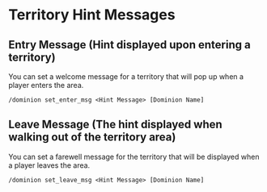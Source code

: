 # Territory Hint Messages

## Entry Message (Hint displayed upon entering a territory)

You can set a welcome message for a territory that will pop up when a player enters the area.

```
/dominion set_enter_msg <Hint Message> [Dominion Name]
```

## Leave Message (The hint displayed when walking out of the territory area)

You can set a farewell message for the territory that will be displayed when a player leaves the area.

```
/dominion set_leave_msg <Hint Message> [Dominion Name]
```
